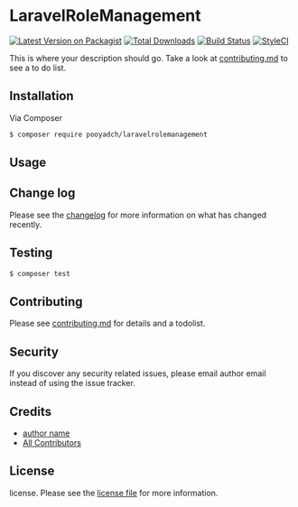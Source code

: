 # LaravelRoleManagement

[![Latest Version on Packagist][ico-version]][link-packagist]
[![Total Downloads][ico-downloads]][link-downloads]
[![Build Status][ico-travis]][link-travis]
[![StyleCI][ico-styleci]][link-styleci]

This is where your description should go. Take a look at [contributing.md](contributing.md) to see a to do list.

## Installation

Via Composer

``` bash
$ composer require pooyadch/laravelrolemanagement
```

## Usage

## Change log

Please see the [changelog](changelog.md) for more information on what has changed recently.

## Testing

``` bash
$ composer test
```

## Contributing

Please see [contributing.md](contributing.md) for details and a todolist.

## Security

If you discover any security related issues, please email author email instead of using the issue tracker.

## Credits

- [author name][link-author]
- [All Contributors][link-contributors]

## License

license. Please see the [license file](license.md) for more information.

[ico-version]: https://img.shields.io/packagist/v/pooyadch/laravelrolemanagement.svg?style=flat-square
[ico-downloads]: https://img.shields.io/packagist/dt/pooyadch/laravelrolemanagement.svg?style=flat-square
[ico-travis]: https://img.shields.io/travis/pooyadch/laravelrolemanagement/master.svg?style=flat-square
[ico-styleci]: https://styleci.io/repos/12345678/shield

[link-packagist]: https://packagist.org/packages/pooyadch/laravelrolemanagement
[link-downloads]: https://packagist.org/packages/pooyadch/laravelrolemanagement
[link-travis]: https://travis-ci.org/pooyadch/laravelrolemanagement
[link-styleci]: https://styleci.io/repos/12345678
[link-author]: https://github.com/pooyadch
[link-contributors]: ../../contributors]